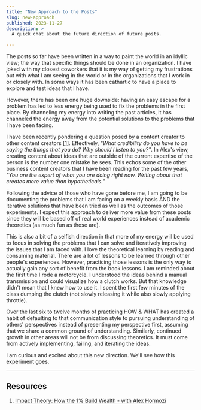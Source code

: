 ```yaml
---
title: "New Approach to the Posts"
slug: new-approach
published: 2023-11-27
description: >
  A quick chat about the future direction of future posts.

---
```


The posts so far have been written in a way to paint the world in an idyllic view; the way that specific things should
be done in an organization. I have joked with my closest coworkers that it is my way of getting my frustrations out
with what I am seeing in the world or in the organizations that I work in or closely with. In some ways it has been
cathartic to have a place to explore and test ideas that I have.

However, there has been one huge downside: having an easy escape for a problem has led to less energy being used to fix
the problems in the first place. By channeling my energy into writing the past articles, it has channeled the energy
away from the potential solutions to the problems that I have been facing.

I have been recently pondering a question posed by a content creator to other content creators
[[1](https://www.youtube.com/watch?v=JRPChBZ0Rjo)]. Effectively, _"What credibility do you have to be saying the things
that you do? Why should I listen to you?"_. In Alex's view, creating content about ideas that are outside of the current
expertise of the person is the number one mistake he sees. This echos some of the other business content creators that I
have been reading for the past few years, _"You are the expert of what you are doing right now. Writing about that
creates more value than hypotheticals."_

Following the advice of those who have gone before me, I am going to be documenting the problems that I am facing on a
weekly basis AND the iterative solutions that have been tried as well as the outcomes of those experiments. I expect
this approach to deliver more value from these posts since they will be based off of real world experiences instead of
academic theoretics (as much fun as those are). 

This is also a bit of a selfish direction in that more of my energy will be used to focus in solving the problems that I
can solve and iteratively improving the issues that I am faced with. I love the theoretical learning by reading and
consuming material. There are a lot of lessons to be learned through other people's experiences. However, practicing
those lessons is the only way to actually gain any sort of benefit from the book lessons. I am reminded about the first
time I rode a motorcycle. I understood the ideas behind a manual transmission and could visualize how a clutch works.
But that knowledge didn't mean that I knew how to use it. I spent the first few minutes of the class dumping the clutch
(not slowly releasing it while also slowly applying throttle). 

Over the last six to twelve months of practicing HOW & WHAT has created a habit of defaulting to that communication
style to pursuing understanding of others' perspectives instead of presenting my perspective first, assuming that we
share a common ground of understanding. Similarly, continued growth in other areas will not be from discussing
theoretics. It must come from actively implementing, failing, and iterating the ideas.

I am curious and excited about this new direction. We'll see how this experiment goes.

---

## Resources 

1. [Impact Theory: How the 1% Build Wealth - with Alex Hormozi](https://www.youtube.com/watch?v=JRPChBZ0Rjo)

